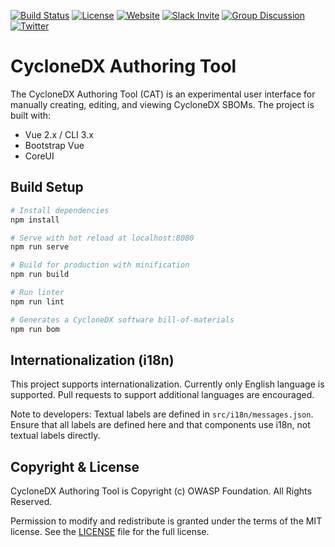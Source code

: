 [![Build Status](https://github.com/CycloneDX/cyclonedx-authoring-tool/workflows/Node%20CI/badge.svg)](https://github.com/CycloneDX/cyclonedx-authoring-tool/actions?workflow=Node+CI)
[![License](https://img.shields.io/badge/license-MIT-brightgreen.svg)][License]
[![Website](https://img.shields.io/badge/https://-cyclonedx.org-blue.svg)](https://cyclonedx.org/)
[![Slack Invite](https://img.shields.io/badge/Slack-Join-blue?logo=slack&labelColor=393939)](https://cyclonedx.org/slack/invite)
[![Group Discussion](https://img.shields.io/badge/discussion-groups.io-blue.svg)](https://groups.io/g/CycloneDX)
[![Twitter](https://img.shields.io/twitter/url/http/shields.io.svg?style=social&label=Follow)](https://twitter.com/CycloneDX_Spec)

# CycloneDX Authoring Tool

The CycloneDX Authoring Tool (CAT) is an experimental user interface for manually creating, editing, and viewing CycloneDX SBOMs.
The project is built with:

* Vue 2.x / CLI 3.x
* Bootstrap Vue
* CoreUI

## Build Setup

``` bash
# Install dependencies
npm install

# Serve with hot reload at localhost:8080
npm run serve

# Build for production with minification
npm run build

# Run linter
npm run lint

# Generates a CycloneDX software bill-of-materials
npm run bom
```

## Internationalization (i18n)

This project supports internationalization. Currently only English language is supported. Pull requests to support additional languages are encouraged.

Note to developers: Textual labels are defined in `src/i18n/messages.json`. Ensure that all labels are defined here and that components use i18n, not textual labels directly.

## Copyright & License

CycloneDX Authoring Tool is Copyright (c) OWASP Foundation. All Rights Reserved.

Permission to modify and redistribute is granted under the terms of the MIT license. See the [LICENSE] file for the full license.

[License]: https://github.com/CycloneDX/cyclonedx-authoring-tool/blob/master/LICENSE

